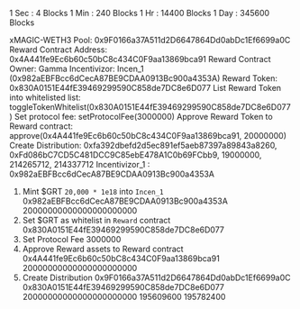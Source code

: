 1 Sec : 4 Blocks
1 Min : 240 Blocks
1 Hr : 14400 Blocks
1 Day : 345600 Blocks

xMAGIC-WETH3 Pool: 0x9F0166a37A511d2D6647864Dd0abDc1Ef6699a0C
Reward Contract Address: 0x4A441fe9Ec6b60c50bC8c434C0F9aa13869bca91
Reward Contract Owner: Gamma
Incentivizor: Incen_1 (0x982aEBFBcc6dCecA87BE9CDAA0913Bc900a4353A)
Reward Token: 0x830A0151E44fE39469299590C858de7DC8e6D077
List Reward Token into whitelisted list: toggleTokenWhitelist(0x830A0151E44fE39469299590C858de7DC8e6D077)
Set protocol fee: setProtocolFee(3000000)
Approve Reward Token to Reward contract: approve(0x4A441fe9Ec6b60c50bC8c434C0F9aa13869bca91, 20000000)
Create Distribution: 0xfa392dbefd2d5ec891ef5aeb87397a89843a8260, 0xFd086bC7CD5C481DCC9C85ebE478A1C0b69FCbb9, 19000000, 214265712, 214337712
Incentivizor_1 : 0x982aEBFBcc6dCecA87BE9CDAA0913Bc900a4353A

1. Mint $GRT `20,000 * 1e18` into `Incen_1`
  0x982aEBFBcc6dCecA87BE9CDAA0913Bc900a4353A
  20000000000000000000000
2. Set $GRT as whitelist in `Reward` contract
  0x830A0151E44fE39469299590C858de7DC8e6D077
3. Set Protocol Fee
  3000000
4. Approve Reward assets to Reward contract
  0x4A441fe9Ec6b60c50bC8c434C0F9aa13869bca91
  20000000000000000000000
5. Create Distribution
  0x9F0166a37A511d2D6647864Dd0abDc1Ef6699a0C
  0x830A0151E44fE39469299590C858de7DC8e6D077
  20000000000000000000000
  195609600
  195782400
